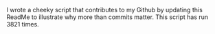 I wrote a cheeky script that contributes to my Github by updating this ReadMe to illustrate why more than commits matter. This script has run 3821 times.
